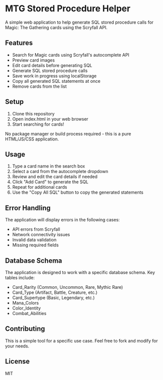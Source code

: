 # MTG Stored Procedure Helper

A simple web application to help generate SQL stored procedure calls for Magic: The Gathering cards using the Scryfall API.

## Features

- Search for Magic cards using Scryfall's autocomplete API
- Preview card images
- Edit card details before generating SQL
- Generate SQL stored procedure calls
- Save work in progress using localStorage
- Copy all generated SQL statements at once
- Remove cards from the list

## Setup

1. Clone this repository
2. Open index.html in your web browser
3. Start searching for cards!

No package manager or build process required - this is a pure HTML/JS/CSS application.

## Usage

1. Type a card name in the search box
2. Select a card from the autocomplete dropdown
3. Review and edit the card details if needed
4. Click "Add Card" to generate the SQL
5. Repeat for additional cards
6. Use the "Copy All SQL" button to copy the generated statements

## Error Handling

The application will display errors in the following cases:
- API errors from Scryfall
- Network connectivity issues
- Invalid data validation
- Missing required fields

## Database Schema

The application is designed to work with a specific database schema. Key tables include:

- Card_Rarity (Common, Uncommon, Rare, Mythic Rare)
- Card_Type (Artifact, Battle, Creature, etc.)
- Card_Supertype (Basic, Legendary, etc.)
- Mana_Colors
- Color_Identity
- Combat_Abilities

## Contributing

This is a simple tool for a specific use case. Feel free to fork and modify for your needs.

## License

MIT